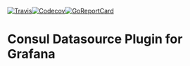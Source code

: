 

[![Travis](https://img.shields.io/travis/:user/:repo.svg)](https://travis-ci.org/sbueringer/consul-datasource)[![Codecov](https://img.shields.io/codecov/c/github/codecov/example-python.svg)](https://codecov.io/gh/sbueringer/consul-datasource)[![GoReportCard](https://goreportcard.com/badge/github.com/sbueringer/consul-datasource?style=plastic)](https://goreportcard.com/report/github.com/sbueringer/consul-datasource)

# Consul Datasource Plugin for Grafana

